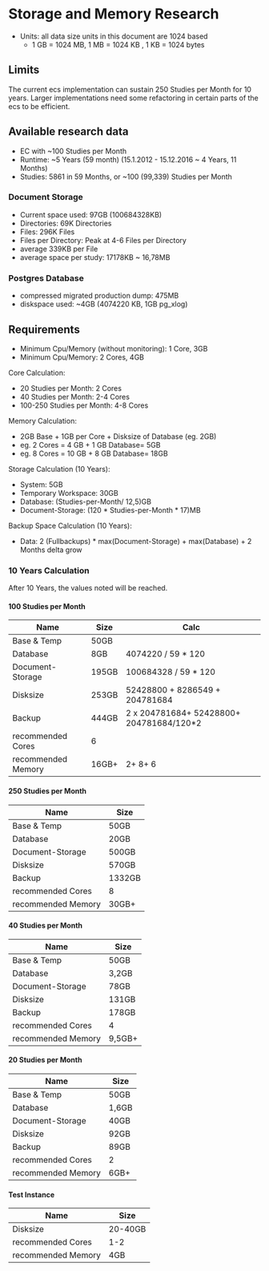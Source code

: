 # Storage and Memory Research

+ Units: all data size units in this document are 1024 based
  + 1 GB = 1024 MB, 1 MB = 1024 KB , 1 KB = 1024 bytes

## Limits
The current ecs implementation can sustain 250 Studies per Month for 10 years.
Larger implementations need some refactoring in certain parts of the ecs to be efficient.

## Available research data

+ EC with ~100 Studies per Month
+ Runtime: ~5 Years (59 month) (15.1.2012 - 15.12.2016 ~ 4 Years, 11 Months)
+ Studies: 5861 in 59 Months, or ~100 (99,339) Studies per Month

### Document Storage
+ Current space used: 97GB (100684328KB)
+ Directories: 69K Directories
+ Files: 296K Files
+ Files per Directory: Peak at 4-6 Files per Directory
+ average 339KB per File
+ average space per study: 17178KB ~ 16,78MB

### Postgres Database
+ compressed migrated production dump: 475MB
+ diskspace used: ~4GB (4074220 KB, 1GB pg_xlog)

## Requirements

+ Minimum Cpu/Memory (without monitoring): 1 Core, 3GB
+ Minimum Cpu/Memory: 2 Cores, 4GB

Core Calculation:
+ 20 Studies per Month: 2 Cores
+ 40 Studies per Month: 2-4 Cores
+ 100-250 Studies per Month: 4-8 Cores

Memory Calculation:
+ 2GB Base + 1GB per Core + Disksize of Database (eg. 2GB)
+ eg. 2 Cores = 4 GB + 1 GB Database= 5GB 
+ eg. 8 Cores = 10 GB + 8 GB Database= 18GB

Storage Calculation (10 Years):
+ System: 5GB
+ Temporary Workspace: 30GB
+ Database: (Studies-per-Month/ 12,5)GB
+ Document-Storage: (120 * Studies-per-Month * 17)MB

Backup Space Calculation (10 Years):
+ Data: 2 (Fullbackups) * max(Document-Storage) + max(Database) + 2 Months delta grow

### 10 Years Calculation

After 10 Years, the values noted will be reached.

#### 100 Studies per Month

Name | Size | Calc
--- | --- | ---
Base & Temp | 50GB | 
Database | 8GB |  4074220 / 59 * 120
Document-Storage | 195GB | 100684328 / 59 * 120
Disksize | 253GB |  52428800 + 8286549 + 204781684
Backup | 444GB |  2 x 204781684+ 52428800+ 204781684/120*2
recommended Cores | 6 |
recommended Memory | 16GB+ | 2+ 8+ 6

#### 250 Studies per Month

Name | Size
--- | ---
Base & Temp | 50GB 
Database | 20GB 
Document-Storage | 500GB 
Disksize | 570GB 
Backup | 1332GB 
recommended Cores | 8 
recommended Memory | 30GB+ 

#### 40 Studies per Month

Name | Size
--- | --- 
Base & Temp | 50GB
Database | 3,2GB
Document-Storage | 78GB
Disksize | 131GB
Backup | 178GB
recommended Cores | 4 
recommended Memory | 9,5GB+ 

#### 20 Studies per Month

Name | Size
--- | ---
Base & Temp | 50GB 
Database | 1,6GB 
Document-Storage | 40GB 
Disksize | 92GB 
Backup | 89GB 
recommended Cores | 2
recommended Memory | 6GB+

#### Test Instance

Name | Size
--- | ---
Disksize | 20-40GB
recommended Cores | 1-2
recommended Memory | 4GB

